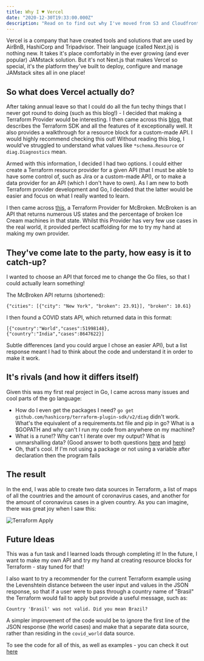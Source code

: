 ```yaml
---
title: Why I ♥ Vercel
date: "2020-12-30T19:33:00.000Z"
description: "Read on to find out why I've moved from S3 and Cloudfront to Vercel!"
---
```


Vercel is a company that have created tools and solutions that are used by AirBnB, HashiCorp and Tripadvisor. Their language (called Next.js) is nothing new. It takes it's place comfortably in the ever growing (and ever popular) JAMstack solution. But it's not Next.js that makes Vercel so special, it's the platform they've built to deploy, configure and manage JAMstack sites all in one place!

## So what does Vercel actually do?



After taking annual leave so that I could do all the fun techy things that I never got round to doing (such as this blog!) - I decided that making a Terraform Provider would be interesting. I then came across this [blog](https://medium.com/spaceapetech/creating-a-terraform-provider-part-1-ed12884e06d7), that describes the Terraform SDK and all the features of it exceptionally well. It also provides a walkthrough for a resource block for a custom-made API. I would highly recommend checking this out! Without reading this blog, I would've struggled to understand what values like ```*schema.Resource``` or ```diag.Diagnostics``` mean.

Armed with this information, I decided I had two options. I could either create a Terraform resource provider for a given API (that I must be able to have some control of, such as Jira or a custom-made API), or to make a data provider for an API (which I don't have to own). As I am new to both Terraform provider development and Go, I decided that the latter would be easier and focus on what I really wanted to learn.

I then came across [this](https://github.com/circa10a/terraform-provider-mcbroken), a Terraform Provider for McBroken. McBroken is an API that returns numerous US states and the percentage of broken Ice Cream machines in that state. Whilst this Provider has very few use cases in the real world, it provided perfect scaffolding for me to try my hand at making my own provider.

## They've come late to the party, how easy is it to catch-up?

I wanted to choose an API that forced me to change the Go files, so that I could actually learn something!

The McBroken API returns (shortened):

```
{"cities": [{"city": "New York", "broken": 23.91}], "broken": 10.61}
```

I then found a COVID stats API, which returned data in this format:

```
[{"country":"World","cases":51998148}, {"country":"India","cases":8647622}]
```

Subtle differences (and you could argue I chose an easier API), but a list response meant I had to think about the code and understand it in order to make it work. 

## It's rivals (and how it differs itself)

Given this was my first real project in Go, I came across many issues and cool parts of the go language:

* How do I even get the packages I need? ```go get github.com/hashicorp/terraform-plugin-sdk/v2/diag``` didn't work. What's the equivalent of a requirements.txt file and pip in go? What is a $GOPATH and why can't I run my code from anywhere on my machine? 
* What is a rune!? Why can't I iterate over my output? What is unmarshalling data? (Good answer to both questions [here](https://stackoverflow.com/questions/19310700/what-is-a-rune/47082770) and [here](https://stackoverflow.com/a/7255227))
* Oh, that's cool. If I'm not using a package or not using a variable after declaration then the program fails 

## The result

In the end, I was able to create two data sources in Terraform, a list of maps of all the countries and the amount of coronavirus cases, and another for the amount of coronavirus cases in a given country. As you can imagine, there was great joy when I saw this:

![Terraform Apply](./terraformapply.png)

## Future Ideas

This was a fun task and I learned loads through completing it! In the future, I want to make my own API and try my hand at creating resource blocks for Terraform - stay tuned for that!

I also want to try a recommender for the current Terraform example using the Levenshtein distance between the user input and values in the JSON response, so that if a user were to pass through a country name of "Brasil" the Terraform would fail to apply but provide a useful message, such as:

```
Country 'Brasil' was not valid. Did you mean Brazil?
``` 

A simpler improvement of the code would be to ignore the first line of the JSON response (the world cases) and make that a separate data source, rather than residing in the ```covid_world``` data source.


To see the code for all of this, as well as examples - you can check it out [here](https://github.com/HarleyB123/terraform-provider-covid)
